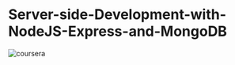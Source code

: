 # Server-side-Development-with-NodeJS-Express-and-MongoDB
![coursera](https://user-images.githubusercontent.com/90408697/202778354-e4c5fd3f-ae10-4db9-af9c-cead45051d65.JPG)
